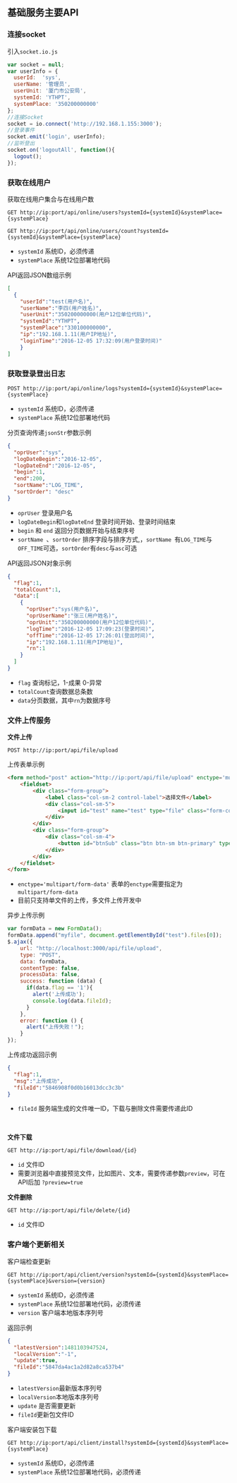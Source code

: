 ##  基础服务主要API

### 连接socket

引入`socket.io.js`

```javascript
var socket = null;
var userInfo = {
  userId:  'sys',
  userName: '管理员',
  userUnit: '厦门市公安局',
  systemId: 'YTHPT',
  systemPlace: '350200000000'
};
//连接Socket
socket = io.connect('http://192.168.1.155:3000');
//登录事件
socket.emit('login', userInfo);
//监听登出
socket.on('logoutAll', function(){
  logout();
});
```



### 获取在线用户

获取在线用户集合与在线用户数

```http
GET http://ip:port/api/online/users?systemId={systemId}&systemPlace={systemPlace}
```

```http
GET http://ip:port/api/online/users/count?systemId={systemId}&systemPlace={systemPlace}
```

- `systemId`  系统ID，必须传递
- `systemPlace` 系统12位部署地代码

API返回JSON数组示例

```json
[
  {
  	"userId":"test(用户名)",
  	"userName":"李四(用户姓名)",
  	"userUnit":"350200000000(用户12位单位代码)",
  	"systemId":"YTHPT",
 	"systemPlace":"330100000000",
    "ip":"192.168.1.11(用户IP地址)",
  	"loginTime":"2016-12-05 17:32:09(用户登录时间)"
	}
]
```



### 获取登录登出日志

```http
POST http://ip:port/api/online/logs?systemId={systemId}&systemPlace={systemPlace}
```

- `systemId`  系统ID，必须传递
- `systemPlace` 系统12位部署地代码

分页查询传递`jsonStr`参数示例

```json
{
  "oprUser":"sys",
  "logDateBegin":"2016-12-05",
  "logDateEnd":"2016-12-05",
  "begin":1,
  "end":200,
  "sortName":"LOG_TIME",
  "sortOrder": "desc"
}
```

* `oprUser` 登录用户名
* `logDateBegin`和`logDateEnd` 登录时间开始、登录时间结束
* `begin` 和 `end` 返回分页数据开始与结束序号
* `sortName `、`sortOrder` 排序字段与排序方式,，`sortName `有`LOG_TIME`与`OFF_TIME`可选，`sortOrder`有`desc`与`asc`可选

API返回JSON对象示例

```json
{
  "flag":1,  
  "totalCount":1,
  "data":[
    {
      "oprUser":"sys(用户名)",
      "oprUserName":"张三(用户姓名)",
      "oprUnit":"350200000000(用户12位单位代码)",
      "logTime":"2016-12-05 17:09:23(登录时间)",
      "offTime":"2016-12-05 17:26:01(登出时间)",
      "ip":"192.168.1.11(用户IP地址)",
      "rn":1
    }
  ]
}
```

* `flag` 查询标记，1-成果 0-异常
* `totalCount`查询数据总条数
* `data`分页数据，其中`rn`为数据序号



### 文件上传服务

**文件上传**

```http
POST http://ip:port/api/file/upload
```

上传表单示例

```html
<form method="post" action="http://ip:port/api/file/upload" enctype='multipart/form-data'>
    <fieldset>
        <div class="form-group">
            <label class="col-sm-2 control-label">选择文件</label>
            <div class="col-sm-5">
                <input id="test" name="test" type="file" class="form-control" />
            </div>
        </div>
        <div class="form-group">
            <div class="col-sm-4">
                <button id="btnSub" class="btn btn-sm btn-primary" type="submit">上 传</button>
            </div>
        </div>
    </fieldset>
</form>
```

* `enctype='multipart/form-data'` 表单的`enctype`需要指定为`multipart/form-data`
* 目前只支持单文件的上传，多文件上传开发中

异步上传示例

```javascript
var formData = new FormData();
formData.append("myfile", document.getElementById("test").files[0]);   
$.ajax({
    url: "http://localhost:3000/api/file/upload",
    type: "POST",
    data: formData,
    contentType: false,
    processData: false,
    success: function (data) {
      if(data.flag == '1'){
        alert('上传成功');
        console.log(data.fileId);
      }
    },
    error: function () {
      alert("上传失败！");
    }
});
```

上传成功返回示例

```json
{
  "flag":1,
  "msg":"上传成功",
  "fileId":"5846908f0d0b16013dcc3c3b"
}
```

* `fileId` 服务端生成的文件唯一ID，下载与删除文件需要传递此ID

  ​

**文件下载**

```http
GET http://ip:port/api/file/download/{id}
```

* `id`  文件ID
* 需要浏览器中直接预览文件，比如图片、文本，需要传递参数`preview`，可在API后加 `?preview=true`

**文件删除**

```http
GET http://ip:port/api/file/delete/{id}
```

* `id`  文件ID

### 客户端个更新相关

客户端检查更新
```http
GET http://ip:port/api/client/version?systemId={systemId}&systemPlace={systemPlace}&version={version}
```

* `systemId`  系统ID，必须传递
* `systemPlace` 系统12位部署地代码，必须传递
* `version` 客户端本地版本序列号

返回示例

```json
{
  "latestVersion":1481103947524,
  "localVersion":"-1",
  "update":true,
  "fileId":"5847da4ac1a2d82a8ca537b4"
}
```

* `latestVersion`最新版本序列号
* `localVersion`本地版本序列号
* `update` 是否需要更新
* `fileId`更新包文件ID

客户端安装包下载
```http
GET http://ip:port/api/client/install?systemId={systemId}&systemPlace={systemPlace}
```
* `systemId`  系统ID，必须传递
* `systemPlace` 系统12位部署地代码，必须传递